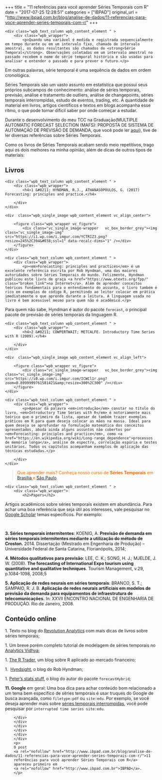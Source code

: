 +++
title = "11 referências para você aprender Séries Temporais com R"
date = "2017-07-25 12:28:51"
categories = ["IBPAD"]
original_url = "http://www.ibpad.com.br/blog/analise-de-dados/11-referencias-para-voce-aprender-series-temporais-com-r/"
+++

    <div class="wpb_text_column wpb_content_element " >
        <div class="wpb_wrapper">
            <p>Quando uma variável é medida e registrada sequencialmente em tempo durante ou em um intervalo fixo, chamado de intervalo amostral, os dados resultantes são chamados de <strong>Série Temporal</strong>. Observações coletadas em um intervalo amostral no passado recebem o nome de série temporal histórica e são usadas para analisar e entender o passado e para prever o futuro.</p>

<p>
Em outras palavras, série temporal é uma sequência de dados em ordem
cronológica.
</p>
<p>
Séries Temporais são um vasto assunto em estatística que possui seus
próprios subcampos de conhecimento: análise de séries temporais,
previsão, análise e tratamento de outliers, análise de changepoints,
séries temporais interrompidas, estudo de eventos, trading, etc. A
quantidade de material em livros, artigos científicos e textos em blogs
acompanha esse ritmo, o que pode tornar difícil saber por onde começar a
estudar.
</p>
<p>
Durante o desenvolvimento do meu TCC na Graduação(MULTIPLE AUTOMATIC
FORECAST SELECTION (MAFS): PROPOSTA DE SISTEMA DE AUTOMAÇÃO DE PREVISÃO
DE DEMANDA, que você pode ler
<a href="https://www.scribd.com/document/336226569/TCC-Sillas-MULTIPLE-AUTOMATIC-FORECAST-SELECTION-MAFS-PROPOSTA-DE-SISTEMA-DE-AUTOMACAO-DE-PREVISAO-DE-DEMANDA" target="_blank" rel="noopener">aqui</a>),
tive de ler diversas referências sobre Séries Temporais.
</p>
<p>
Como os livros de Séries Temporais acabam sendo meio repetitivos, trago
aqui os dois melhores na minha opinião, além de dicas de outros tipos de
materiais:
</p>
<h2>
Livros
</h2>
        </div>
    </div>

    <div class="wpb_text_column wpb_content_element " >
        <div class="wpb_wrapper">
            <h4>1 &#8211; HYNDMAN, R.J., ATHANASOPOULOS, G. (2017) Forecasting: principles and practice.</h4>

        </div>
    </div>

    <div  class="wpb_single_image wpb_content_element vc_align_center">
        
        <figure class="wpb_wrapper vc_figure">
            <div class="vc_single_image-wrapper   vc_box_border_grey"><img class="vc_single_image-img"  src="https://i1.wp.com/i.imgur.com/YCTRIZ3.png?resize=245%2C394&#038;ssl=1" data-recalc-dims="1" /></div>
        </figure>
    </div>

    <div class="wpb_text_column wpb_content_element " >
        <div class="wpb_wrapper">
            <p><em>Forecasting: principles and practices</em> é um excelente referência escrita por Rob Hyndman, uma das maiores autoridades sobre Séries Temporais do mundo. Felizmente, Hyndman publicou este livro de graça <a href="https://www.otexts.org/fpp/" class="broken_link">na Internet</a>. Além de aprender conceitos teóricos fundamentais para o entendimento do assunto, o livro também é rico em exemplos de código R, permitindo ao leitor colocar em prática imediatamente o que aprende durante a leitura. A linguagem usada no livro é bem acessível mesmo para quem não é acadêmico.</p>

<p>
Para quem não sabe, Hyndman é autor do pacote <code>forecast</code>, o
principal pacote de previsão de séries temporais da linguagem R.
</p>
        </div>
    </div>

    <div class="wpb_text_column wpb_content_element " >
        <div class="wpb_wrapper">
            <h4>2 &#8211; COWPERTWAIT; METCALFE. Introductory Time Series with R (2009).</h4>

        </div>
    </div>

    <div  class="wpb_single_image wpb_content_element vc_align_left">
        
        <figure class="wpb_wrapper vc_figure">
            <div class="vc_single_image-wrapper   vc_box_border_grey"><img class="vc_single_image-img"  src="https://i0.wp.com/i.imgur.com/ICWCl1r.png?zoom=0.8999999761581421&amp;resize=300%2C300" /></div>
        </figure>
    </div>

    <div class="wpb_text_column wpb_content_element " >
        <div class="wpb_wrapper">
            <p>Apesar da palavra <em>introdução</em> constar no título do livro, <em>Introductory Time Series with R</em> é notoriamente mais teórico que o primeiro da lista, apesar de também trazer exemplos práticos em R para quem deseja colocar as mãos na massa. Ideal para quem deseja se aprofundar na formulação matemática dos conceitos apresentados, aboda ainda alguns assuntos não cobertos por <em>Forecasting: principles and practice</em>, como <a href="https://en.wikipedia.org/wiki/Long-range_dependence">processos de memória longa</a>, análise de espectro, correlação espúria e testes unitários. Todos os capítulos acompanham exemplos de aplicação das técnicas estudadas.</p>

        </div>
    </div>

<div class="vc_row wpb_row vc_row-fluid">
<div class="wpb_column vc_column_container vc_col-sm-12">
<div class="vc_column-inner ">
<div class="wpb_wrapper">
    <div class="wpb_text_column wpb_content_element " >
        <div class="wpb_wrapper">
            <blockquote><p>

<span style="color: #ff6600;">Que aprender mais? Conheça nosso curso de
<strong>Séries Temporais</strong> em
<a href="http://www.ibpad.com.br/produto/series-temporais-df/" target="_blank" rel="noopener">Brasília
</a>e
<a href="http://www.ibpad.com.br/produto/series-temporais-sp/" target="_blank" rel="noopener">São
Paulo</a></span>
</p>
</blockquote>
        </div>
    </div>

    <div class="wpb_text_column wpb_content_element " >
        <div class="wpb_wrapper">
            <h2>Papers</h2>

<p>
Artigos acadêmicos sobre séries temporais existem em abundância. Para
achar uma boa referência que seja útil aos interesses, vale pesquisar no
<a href="http://scholar.google.com/" class="broken_link">Google
Scholar</a> temas específicos. Por exemplo:
</p>
<p>
 
</p>
<p>
<strong>3. Séries temporais intermitentes</strong>: KOENIG, A.
<strong>Previsão de demanda em séries temporais intermitentes mediante a
utilização do método de Croston.</strong> 2014. Dissertação (Mestrado em
Engenharia de Produção) – Universidade Federal de Santa Catarina,
Florianópolis, 2014;
</p>
<p>
<strong>4. Métodos qualitativos para previsão</strong>: LEE, C. K.;
SONG, H. J.; MJELDE, J. W. (2008). <strong>The forecasting of
International Expo tourism using quantitative and qualitative
techniques</strong>. Tourism Management, v.29, p.1084-1098, 2008;5
</p>
<p>
<strong>5. Aplicação de redes neurais em séries temporais</strong>:
BRANCO, S. T.; SAMPAIO, R. J. B. <strong>Aplicação de redes neurais
artificiais em modelos de previsão da demanda para equipamentos de
infraestrutura de telecomunicações.</strong> In: XXVII ENCONTRO NACIONAL
DE ENGENHARIA DE PRODUÇÃO. Rio de Janeiro, 2008.
</p>
<h2>
Conteúdo online
</h2>
<p>
1.  Texto no blog do
    <a href="http://blog.revolutionanalytics.com/2013/06/learning-time-series-with-r.html">Revolution
    Analytics</a> com mais dicas de livros sobre séries temporais;
    </p>
    <p>
    1.  Um breve porém completo tutorial de modelagem de séries
        temporais no
        <a href="https://www.analyticsvidhya.com/blog/2015/12/complete-tutorial-time-series-modeling/">Analytics
        Vidhya</a>;
        </p>
        <p>
        1.  <a href="http://www.thertrader.com/">The R Trader</a>, um
            blog sobre R aplicado ao mercado financeiro;
            </p>
            <p>
            1.   <a href="https://robjhyndman.com/hyndsight/">Hyndsight</a>,
                o blog do Rob Hyndman;
                </p>
                <p>
                1.  <a href="http://ellisp.github.io/">Peter’s stats
                    stuff</a>, o blog do autor do pacote
                    <code>forecastHybrid</code>;
                    </p>
                    <p>
                    <strong>11. Google</strong> em geral: Uma boa dica
                    para achar conteúdo bom relacionado a um tema bem
                    específico de séries temporais é usar truques do
                    Google de busca avançada, como
                    <code>filetype:pdf</code> ou <code>site:edu</code>.
                    Por exemplo, se você deseja aprender mais sobre
                    <a href="https://en.wikipedia.org/wiki/Interrupted_time_series">séries
                    temporais interrompidas</a>, você pode pesquisar por
                    <code>interrupted time series site:edu</code>.
                    </p>

        </div>
        </div>
        </div>
        </div>
        </div>
        </div>
        <p>
        O post
        <a rel="nofollow" href="http://www.ibpad.com.br/blog/analise-de-dados/11-referencias-para-voce-aprender-series-temporais-com-r/">11
        referências para você aprender Séries Temporais com R</a>
        apareceu primeiro em
        <a rel="nofollow" href="http://www.ibpad.com.br">IBPAD</a>.
        </p>

